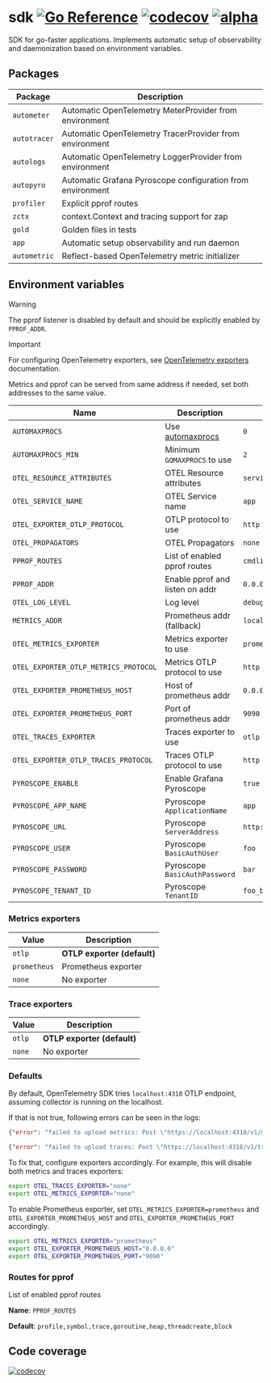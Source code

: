 # sdk [![Go Reference](https://img.shields.io/badge/go-pkg-00ADD8)](https://pkg.go.dev/github.com/go-faster/sdk#section-documentation) [![codecov](https://img.shields.io/codecov/c/github/go-faster/sdk?label=cover)](https://codecov.io/gh/go-faster/sdk) [![alpha](https://img.shields.io/badge/-alpha-orange)](https://go-faster.org/docs/projects/status#alpha)

SDK for go-faster applications.
Implements automatic setup of observability and daemonization based on environment variables.

## Packages

| Package      | Description                                                |
|--------------|------------------------------------------------------------|
| `autometer`  | Automatic OpenTelemetry MeterProvider from environment     |
| `autotracer` | Automatic OpenTelemetry TracerProvider from environment    |
| `autologs`   | Automatic OpenTelemetry LoggerProvider from environment    |
| `autopyro`   | Automatic Grafana Pyroscope configuration from environment |
| `profiler`   | Explicit pprof routes                                      |
| `zctx`       | context.Context and tracing support for zap                |
| `gold`       | Golden files in tests                                      |
| `app`        | Automatic setup observability and run daemon               |
| `autometric` | Reflect-based OpenTelemetry metric initializer             |

## Environment variables

> [!WARNING]
> The pprof listener is disabled by default and should be explicitly enabled by `PPROF_ADDR`.

> [!IMPORTANT]  
> For configuring OpenTelemetry exporters, see [OpenTelemetry exporters][otel-exporter] documentation.

[otel-exporter]: https://opentelemetry.io/docs/specs/otel/protocol/exporter/

Metrics and pprof can be served from same address if needed, set both addresses to the same value.

| Name                                  | Description                      | Example                 | Default                |
|---------------------------------------|----------------------------------|-------------------------|------------------------|
| `AUTOMAXPROCS`                        | Use [automaxprocs][automaxprocs] | `0`                     | `1`                    |
| `AUTOMAXPROCS_MIN`                    | Minimum `GOMAXPROCS` to use      | `2`                     | `1`                    |
| `OTEL_RESOURCE_ATTRIBUTES`            | OTEL Resource attributes         | `service.name=app`      |                        |
| `OTEL_SERVICE_NAME`                   | OTEL Service name                | `app`                   | `unknown_service`      |
| `OTEL_EXPORTER_OTLP_PROTOCOL`         | OTLP protocol to use             | `http`                  | `grpc`                 |
| `OTEL_PROPAGATORS`                    | OTEL Propagators                 | `none`                  | `tracecontext,baggage` |
| `PPROF_ROUTES`                        | List of enabled pprof routes     | `cmdline,profile`       | See below              |
| `PPROF_ADDR`                          | Enable pprof and listen on addr  | `0.0.0.0:9010`          | N/A                    |
| `OTEL_LOG_LEVEL`                      | Log level                        | `debug`                 | `info`                 |
| `METRICS_ADDR`                        | Prometheus addr (fallback)       | `localhost:9464`        | Prometheus addr        |
| `OTEL_METRICS_EXPORTER`               | Metrics exporter to use          | `prometheus`            | `otlp`                 |
| `OTEL_EXPORTER_OTLP_METRICS_PROTOCOL` | Metrics OTLP protocol to use     | `http`                  | `grpc`                 |
| `OTEL_EXPORTER_PROMETHEUS_HOST`       | Host of prometheus addr          | `0.0.0.0`               | `localhost`            |
| `OTEL_EXPORTER_PROMETHEUS_PORT`       | Port of prometheus addr          | `9090`                  | `9464`                 |
| `OTEL_TRACES_EXPORTER`                | Traces exporter to use           | `otlp`                  | `otlp`                 |
| `OTEL_EXPORTER_OTLP_TRACES_PROTOCOL`  | Traces OTLP protocol to use      | `http`                  | `grpc`                 |
| `PYROSCOPE_ENABLE`                    | Enable Grafana Pyroscope         | `true`                  | `false`                |
| `PYROSCOPE_APP_NAME`                  | Pyroscope `ApplicationName`      | `app`                   |                        |
| `PYROSCOPE_URL`                       | Pyroscope `ServerAddress`        | `http://localhost:1234` |                        |
| `PYROSCOPE_USER`                      | Pyroscope `BasicAuthUser`        | `foo`                   |                        |
| `PYROSCOPE_PASSWORD`                  | Pyroscope `BasicAuthPassword`    | `bar`                   |                        |
| `PYROSCOPE_TENANT_ID`                 | Pyroscope `TenantID`             | `foo_bar`               |                        |

[automaxprocs]: https://github.com/uber-go/automaxprocs

### Metrics exporters

| Value        | Description                 |
|--------------|-----------------------------|
| `otlp`       | **OTLP exporter (default)** |
| `prometheus` | Prometheus exporter         |
| `none`       | No exporter                 |

### Trace exporters

| Value  | Description                 |
|--------|-----------------------------|
| `otlp` | **OTLP exporter (default)** |
| `none` | No exporter                 |



### Defaults

By default, OpenTelemetry SDK tries `localhost:4318` OTLP endpoint, assuming collector is running on the localhost.

If that is not true, following errors can be seen in the logs:

```json
{"error": "failed to upload metrics: Post \"https://localhost:4318/v1/metrics\": dial tcp 127.0.0.1:4318: connect: connection refused"}
```
```json
{"error": "failed to upload traces: Post \"https://localhost:4318/v1/traces\": dial tcp 127.0.0.1:4318: connect: connection refused"}
```

To fix that, configure exporters accordingly. For example, this will disable both metrics and traces exporters:

```bash
export OTEL_TRACES_EXPORTER="none"
export OTEL_METRICS_EXPORTER="none"
```

To enable Prometheus exporter, set `OTEL_METRICS_EXPORTER=prometheus` and `OTEL_EXPORTER_PROMETHEUS_HOST` and `OTEL_EXPORTER_PROMETHEUS_PORT` accordingly.

```bash
export OTEL_METRICS_EXPORTER="prometheus"
export OTEL_EXPORTER_PROMETHEUS_HOST="0.0.0.0"
export OTEL_EXPORTER_PROMETHEUS_PORT="9090"
```

### Routes for pprof

List of enabled pprof routes

**Name**: `PPROF_ROUTES`

**Default**: `profile,symbol,trace,goroutine,heap,threadcreate,block`

## Code coverage 

[![codecov](https://codecov.io/gh/go-faster/sdk/branch/main/graphs/sunburst.svg?token=cEE7AZ38Ho)](https://codecov.io/gh/go-faster/sdk)
